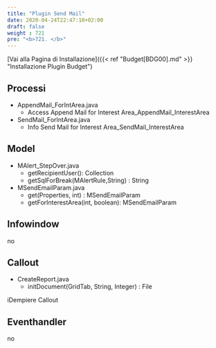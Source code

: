 ```yaml
---
title: "Plugin Send Mail"
date: 2020-04-24T22:47:10+02:00
draft: false
weight : 721
pre: "<b>721. </b>"
---
```


[Vai alla Pagina di Installazione]({{< ref "Budget[BDG00].md" >}} "Installazione Plugin Budget")

## Processi
- AppendMail_ForIntArea.java
    - Access Append Mail for Interest Area_AppendMail_InterestArea
- SendMail_ForIntArea.java
    - Info Send Mail for Interest Area_SendMail_InterestArea

## Model
- MAlert_StepOver.java
    - getRecipientUser(): Collection<Integer>
    - getSqlForBreak(MAlertRule,String) : String
- MSendEmailParam.java
    - get(Properties, int) : MSendEmailParam
    - getForInterestArea(int, boolean): MSendEmailParam

## Infowindow
no

## Callout
- CreateReport.java
    - initDocument(GridTab, String, Integer) : File
    
iDempiere Callout
    
## Eventhandler
no 


